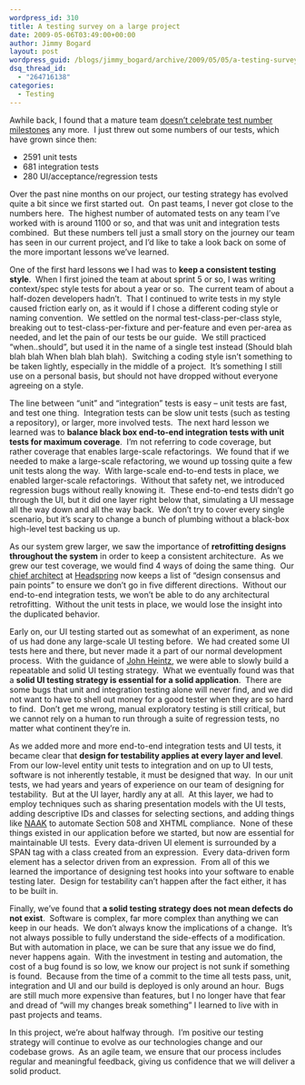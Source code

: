 ```yaml
---
wordpress_id: 310
title: A testing survey on a large project
date: 2009-05-06T03:49:00+00:00
author: Jimmy Bogard
layout: post
wordpress_guid: /blogs/jimmy_bogard/archive/2009/05/05/a-testing-survey-on-a-large-project.aspx
dsq_thread_id:
  - "264716138"
categories:
  - Testing
---
```

Awhile back, I found that a mature team [doesn’t celebrate test number milestones](http://www.lostechies.com/blogs/jimmy_bogard/archive/2009/04/09/a-sign-of-team-maturity.aspx) any more.&#160; I just threw out some numbers of our tests, which have grown since then:

  * 2591 unit tests
  * 681 integration tests
  * 280 UI/acceptance/regression tests

Over the past nine months on our project, our testing strategy has evolved quite a bit since we first started out.&#160; On past teams, I never got close to the numbers here.&#160; The highest number of automated tests on any team I’ve worked with is around 1100 or so, and that was unit and integration tests combined.&#160; But these numbers tell just a small story on the journey our team has seen in our current project, and I’d like to take a look back on some of the more important lessons we’ve learned.

One of the first hard lessons <strike>we</strike> I had was to **keep a consistent testing style**.&#160; When I first joined the team at about sprint 5 or so, I was writing context/spec style tests for about a year or so.&#160; The current team of about a half-dozen developers hadn’t.&#160; That I continued to write tests in my style caused friction early on, as it would if I chose a different coding style or naming convention.&#160; We settled on the normal test-class-per-class style, breaking out to test-class-per-fixture and per-feature and even per-area as needed, and let the pain of our tests be our guide.&#160; We still practiced “when..should”, but used it in the name of a single test instead (Should blah blah blah When blah blah blah).&#160; Switching a coding style isn’t something to be taken lightly, especially in the middle of a project.&#160; It’s something I still use on a personal basis, but should not have dropped without everyone agreeing on a style.

The line between “unit” and “integration” tests is easy – unit tests are fast, and test one thing.&#160; Integration tests can be slow unit tests (such as testing a repository), or larger, more involved tests.&#160; The next hard lesson we learned was to **balance black box end-to-end integration tests with unit tests for maximum coverage**.&#160; I’m not referring to code coverage, but rather coverage that enables large-scale refactorings.&#160; We found that if we needed to make a large-scale refactoring, we wound up tossing quite a few unit tests along the way.&#160; With large-scale end-to-end tests in place, we enabled larger-scale refactorings.&#160; Without that safety net, we introduced regression bugs without really knowing it.&#160; These end-to-end tests didn’t go through the UI, but it did one layer right below that, simulating a UI message all the way down and all the way back.&#160; We don’t try to cover every single scenario, but it’s scary to change a bunch of plumbing without a black-box high-level test backing us up.

As our system grew larger, we saw the importance of **retrofitting designs throughout the system** in order to keep a consistent architecture.&#160; As we grew our test coverage, we would find 4 ways of doing the same thing.&#160; Our [chief architect](http://khurwitz.blogspot.com/) at [Headspring](http://www.headspringsystems.com/) now keeps a list of “design consensus and pain points” to ensure we don’t go in five different directions.&#160; Without our end-to-end integration tests, we won’t be able to do any architectural retrofitting.&#160; Without the unit tests in place, we would lose the insight into the duplicated behavior.

Early on, our UI testing started out as somewhat of an experiment, as none of us had done any large-scale UI testing before.&#160; We had created some UI tests here and there, but never made it a part of our normal development process.&#160; With the guidance of [John Heintz](http://johnheintz.blogspot.com/), we were able to slowly build a repeatable and solid UI testing strategy.&#160; What we eventually found was that a **solid UI testing strategy is essential for a solid application**.&#160; There are some bugs that unit and integration testing alone will never find, and we did not want to have to shell out money for a good tester when they are so hard to find.&#160; Don’t get me wrong, manual exploratory testing is still critical, but we cannot rely on a human to run through a suite of regression tests, no matter what continent they’re in.

As we added more and more end-to-end integration tests and UI tests, it became clear that **design for testability applies at every layer and level**.&#160; From our low-level entity unit tests to integration and on up to UI tests, software is not inherently testable, it must be designed that way.&#160; In our unit tests, we had years and years of experience on our team of designing for testability.&#160; But at the UI layer, hardly any at all.&#160; At this layer, we had to employ techniques such as sharing presentation models with the UI tests, adding descriptive IDs and classes for selecting sections, and adding things like [NAAK](http://code.google.com/p/naak/) to automate Section 508 and XHTML compliance.&#160; None of these things existed in our application before we started, but now are essential for maintainable UI tests.&#160; Every data-driven UI element is surrounded by a SPAN tag with a class created from an expression.&#160; Every data-driven form element has a selector driven from an expression.&#160; From all of this we learned the importance of designing test hooks into your software to enable testing later.&#160; Design for testability can’t happen after the fact either, it has to be built in.

Finally, we’ve found that **a solid testing strategy does not mean defects do not exist**.&#160; Software is complex, far more complex than anything we can keep in our heads.&#160; We don’t always know the implications of a change.&#160; It’s not always possible to fully understand the side-effects of a modification.&#160; But with automation in place, we can be sure that any issue we do find, never happens again.&#160; With the investment in testing and automation, the cost of a bug found is so low, we know our project is not sunk if something is found.&#160; Because from the time of a commit to the time all tests pass, unit, integration and UI and our build is deployed is only around an hour.&#160; Bugs are still much more expensive than features, but I no longer have that fear and dread of “will my changes break something” I learned to live with in past projects and teams.

In this project, we’re about halfway through.&#160; I’m positive our testing strategy will continue to evolve as our technologies change and our codebase grows.&#160; As an agile team, we ensure that our process includes regular and meaningful feedback, giving us confidence that we will deliver a solid product.